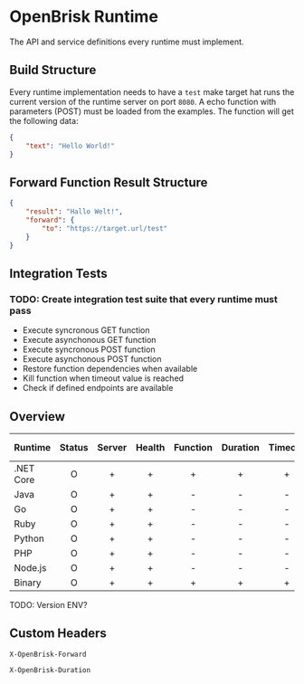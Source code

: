 # OpenBrisk Runtime

The API and service definitions every runtime must implement.

## Build Structure

Every runtime implementation needs to have a `test` make target hat runs the current version 
of the runtime server on port `8080`. A echo function with parameters (POST) must be
loaded from the examples. The function will get the following data:

```json
{
    "text": "Hello World!"
}
```

## Forward Function Result Structure

```json
{
    "result": "Hallo Welt!",
    "forward": {
        "to": "https://target.url/test"
    }
}
```

## Integration Tests

### TODO: Create integration test suite that every runtime must pass

- Execute syncronous GET function
- Execute asynchonous GET function
- Execute syncronous POST function
- Execute asynchonous POST function
- Restore function dependencies when available
- Kill function when timeout value is reached
- Check if defined endpoints are available

## Overview

| Runtime   | Status | Server | Health | Function | Duration | Timeout | Deps | Forward | Hide Protocol | Custom Context |
|-----------|:------:|:------:|:------:|:--------:|:--------:|:-------:|:----:|:-------:|:-------------:|:---------------:
| .NET Core |    O   |    +   |    +   |     +    |     +    |    +    |   +  |    +    |       +       |        -       |
| Java      |    O   |    +   |    +   |     -    |     -    |    -    |   -  |    -    |       -       |        -       |
| Go        |    O   |    +   |    +   |     -    |     -    |    -    |   -  |    -    |       -       |        -       |
| Ruby      |    O   |    +   |    +   |     -    |     -    |    -    |   -  |    -    |       -       |        -       |
| Python    |    O   |    +   |    +   |     -    |     -    |    -    |   -  |    -    |       -       |        -       |
| PHP       |    O   |    +   |    +   |     -    |     -    |    -    |   -  |    -    |       -       |        -       |
| Node.js   |    O   |    +   |    +   |     -    |     -    |    -    |   -  |    -    |       -       |        -       |
| Binary    |    O   |    +   |    +   |     +    |     +    |    +    |   +  |    -    |       +       |       N/A      |

TODO: Version ENV?

## Custom Headers

`X-OpenBrisk-Forward`

`X-OpenBrisk-Duration`